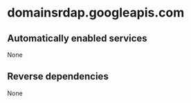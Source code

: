# domainsrdap.googleapis.com

## Automatically enabled services

None

## Reverse dependencies

None
